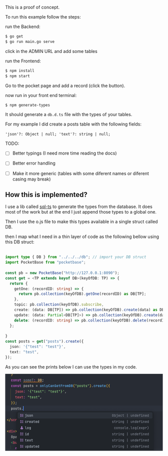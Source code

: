 This is a proof of concept.

To run this example follow the steps:

run the Backend:

```bash
$ go get
$ go run main.go serve
```
click in the ADMIN URL and add some tables

run the Frontend:

```bash
$ npm install
$ npm start
```
Go to the pocket page and add a record (click the button).

now run in your front end terminal:

```bash
$ npm generate-types
```

It should generate a `db.d.ts` file with the types of your tables.

For my example I did create a posts table with the following fields:

``
'json'?: Object | null;
'text'?: string | null;
``

TODO:

- [ ] Better typings (I need more time reading the docs)
- [ ] Better error handling
- [ ] Make it more generic (tables with some diferent names or diferent casing may break)


## How this is implemented?

I use a lib called [sql-ts](https://github.com/rmp135/sql-ts) to generate the types from the database. 
It does most of the work but at the end I just append those types to a global one.

Then I use the o.js file to make this types available in a single struct called DB.

then I map what I need in a thin layer of code as the following bellow using this DB struct:

```typescript
 
import type { DB } from "../../../db"; // import your DB struct
import PocketBase from "pocketbase";

const pb = new PocketBase("http://127.0.0.1:8090");
const get = <TP extends keyof DB>(keyOfDB: TP) => {
  return {
    getOne: (recordID: string) => {
      return pb.collection(keyOfDB).getOne(recordID) as DB[TP];
    },
    topic: pb.collection(keyOfDB).subscribe,
    create: (data: DB[TP]) => pb.collection(keyOfDB).create(data) as DB[TP],
    update: (data: Partial<DB[TP]>) => pb.collection(keyOfDB).create(data),
    delete: (recordID: string) => pb.collection(keyOfDB).delete(recordID),
  };

}
const posts = get("posts").create({
  json: '{"test": "test"}',
  text: "test",
});

```

As you can see the prints below I can use the types in my code.

![typesafe](./readme-assets/img/typesafe.png)


